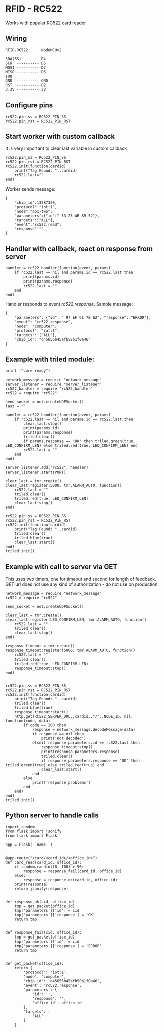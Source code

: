 # RFID - RC522

Works with popular RC522 card reader

## Wiring

    RFID-RC522      NodeMCUv2          
    
    SDA(SS) ------- D4     
    SCK  ---------- D5    
    MOSI ---------- D7     
    MISO ---------- D6    
    IRQ  
    GND  ---------- GND
    RST  ---------- D2
    3.3V ---------- 3V

## Configure pins

    rc522.pin_ss = RC522_PIN_SS
    rc522.pin_rst = RC522_PIN_RST
    
    
## Start worker with custom callback

It is very important to clear last variable in custom callback
    
    rc522.pin_ss = RC522_PIN_SS
    rc522.pin_rst = RC522_PIN_RST
    rc522.init(function(cardid) 
        print("Tag Found: "..cardid)    
        rc522.last=""
    end)

Worker sends message:

    {
        "chip_id":13587330,
        "protocol":"iot:1",
        "node":"box-two",
        "parameters":{"id":" 53 23 AB 89 52"},
        "targets":["ALL"],
        "event":"rc522.read",
        "response":""
    }

## Handler with callback, react on response from server

    handler = rc522_handler(function(event, params)   
        if rc522.last ~= nil and params.id == rc522.last then
            print(params.id)
            print(params.response)
            rc522.last = ""
        end
    end)

Handler responds to event *rc522.response*. Sample message:
 
    {
        "parameters": {"id": " 97 EF 61 7B 62", "response": "ERROR"}, 
        "event": "rc522.response", 
        "node": "computer", 
        "protocol": "iot:1", 
        "targets": ["ALL"], 
        "chip_id": "d45656b45afb58b1f0a46"
    }
    
## Example with triled module:
    
    print ("core ready")

    network_message = require "network_message"
    server_listener = require "server_listener"
    rc522_handler = require "rc522_handler"
    rc522 = require "rc522"
    
    send_socket = net.createUDPSocket()
    last = ""
    
    handler = rc522_handler(function(event, params)   
        if rc522.last ~= nil and params.id == rc522.last then
            clear_last:stop()
            print(params.id)
            print(params.response)
            triled.clear()
            if params.response == 'OK' then triled.green(true, LED_CONFIRM_LEN) else triled.red(true, LED_CONFIRM_LEN) end        
            rc522.last = ""
        end
    end)
    
    server_listener.add("rc522", handler)
    server_listener.start(PORT)
    
    clear_last = tmr.create()
    clear_last:register(5000, tmr.ALARM_AUTO, function()
        rc522.last = ""
        triled.clear()
        triled.red(true, LED_CONFIRM_LEN)
        clear_last:stop()
    end)
    
    rc522.pin_ss = RC522_PIN_SS
    rc522.pin_rst = RC522_PIN_RST
    rc522.init(function(cardid) 
        print("Tag Found: "..cardid)    
        triled.clear()
        triled.blue(true)
        clear_last:start()
    end)
    triled.init()

    
## Example with call to server via GET

This uses two timers, one for timeout and second for length of feedback. GET url does not use any kind of authorization - do not use on production.

    network_message = require "network_message"
    rc522 = require "rc522"
    
    send_socket = net.createUDPSocket()
    
    clear_last = tmr.create()
    clear_last:register(LED_CONFIRM_LEN, tmr.ALARM_AUTO, function()
        rc522.last = ""
        triled.clear()   
        clear_last:stop()
    end)
    
    response_timeout = tmr.create()
    response_timeout:register(5000, tmr.ALARM_AUTO, function()
        rc522.last = ""
        triled.clear()
        triled.red(true, LED_CONFIRM_LEN)
        response_timeout:stop()
    end)
    
    
    rc522.pin_ss = RC522_PIN_SS
    rc522.pin_rst = RC522_PIN_RST
    rc522.init(function(cardid) 
        print("Tag Found: "..cardid)   
        triled.clear()
        triled.blue(true)
        response_timeout:start() 
        http.get(RC522_SERVER_URL..cardid.."/"..NODE_ID, nil, function(code, data)
            if code == 200 then
                response = network_message.decodeMessage(data)
                if response == nil then
                    print('not decoded')
                elseif response.parameters.id == rc522.last then
                    response_timeout:stop()                               
                    print(response.parameters.response)
                    triled.clear()      
                    if response.parameters.response == 'OK' then triled.green(true) else triled.red(true) end        
                    clear_last:start() 
                end
            else
                print('response problems')    
            end
        end)   
    end)
    triled.init()

## Python server to handle calls

    import random
    from flask import jsonify
    from flask import Flask
    
    app = Flask(__name__)
    
    
    @app.route("/card/<card_id>/<office_id>")
    def card_read(card_id, office_id):
        if random.randint(0, 100) > 50:
            response = response_fail(card_id, office_id)
        else:
            response = response_ok(card_id, office_id)
        print(response)
        return jsonify(response)
    
    
    def response_ok(cid, office_id):
        tmp = get_packet(office_id)
        tmp['parameters']['id'] = cid
        tmp['parameters']['response'] = 'OK'
        return tmp
    
    
    def response_fail(cid, office_id):
        tmp = get_packet(office_id)
        tmp['parameters']['id'] = cid
        tmp['parameters']['response'] = 'ERROR'
        return tmp
    
    
    def get_packet(office_id):
        return {
            'protocol': 'iot:1',
            'node': 'computer',
            'chip_id': 'd45656b45afb58b1f0a46',
            'event': 'rc522.response',
            'parameters': {
                'id': '',
                'response': '',
                'office_id': office_id
            },
            'targets': [
                'ALL'
            ]
        }
